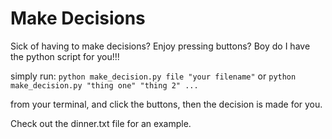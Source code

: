 # Make Decisions
Sick of having to make decisions? Enjoy pressing buttons? Boy do I have the python script for you!!!

simply run:
`python make_decision.py file "your filename"`
or
`python make_decision.py "thing one" "thing 2" ...`

from your terminal, and click the buttons, then the decision is made for you.

Check out the dinner.txt file for an example.
